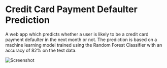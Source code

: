 # Credit Card Payment Defaulter Prediction
A web app which predicts whether a user is likely to be a credit card payment defaulter in the next month or not.
The prediction is based on a machine learning model trained using the Random Forest Classifier with an accuracy of 82% on the test data.

![Screenshot](https://user-images.githubusercontent.com/68734803/122668972-9ea9c780-d1d8-11eb-981e-a84ed6f085dc.PNG)
